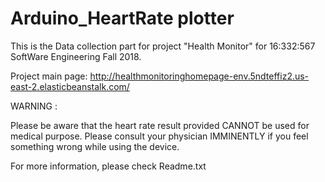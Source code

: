# Arduino_HeartRate plotter

This is the Data collection part for project "Health Monitor" for 16:332:567 SoftWare Engineering Fall 2018. 

Project main page: 
http://healthmonitoringhomepage-env.5ndteffiz2.us-east-2.elasticbeanstalk.com/

WARNING : 

Please be aware that the heart rate result provided CANNOT be used for medical purpose. Please consult your physician IMMINENTLY if you feel something wrong while using the device.

For more information, please check Readme.txt

